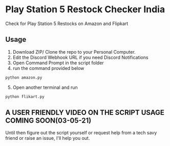 # Play Station 5 Restock Checker India

Check for Play Station 5 Restocks on Amazon and Flipkart

## Usage

1. Download ZIP/ Clone the repo to your Personal Computer.
2. Edit the Discord Webhook URL if you need Discord Notifications
3. Open Command Prompt in the script folder
4. run the command provided below


```bash
python amazon.py
```
5. Open another terminal and run 
```bash
python flikart.py
```

## A USER FRIENDLY VIDEO ON THE SCRIPT USAGE COMING SOON(03-05-21)

Until then figure out the script yourself or request help from a tech savy friend or raise an issue, I'll help you out.
